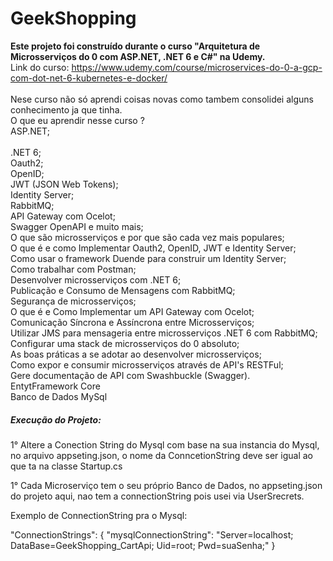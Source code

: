 # GeekShopping
<b>Este projeto foi construído durante o curso "Arquitetura de Microsserviços do 0 com ASP.NET, .NET 6 e C#" na Udemy.</b> <br/>
Link do curso: https://www.udemy.com/course/microservices-do-0-a-gcp-com-dot-net-6-kubernetes-e-docker/ <br/>
<br/>
Nese curso não só aprendi coisas novas como tambem consolidei alguns conhecimento ja que tinha. <br/>
O que eu aprendir nesse curso ?<br/>
ASP.NET;<br/><br/>
.NET 6;<br/>
Oauth2;<br/>
OpenID;<br/>
JWT (JSON Web Tokens);<br/>
Identity Server;<br/>
RabbitMQ;<br/>
API Gateway com Ocelot;<br/>
Swagger OpenAPI e muito mais;<br/>
O que são microsserviços e por que são cada vez mais populares;<br/>
O que é e como Implementar Oauth2, OpenID, JWT e Identity Server;<br/>
Como usar o framework Duende para construir um Identity Server;<br/>
Como trabalhar com Postman;<br/>
Desenvolver microsserviços com .NET 6;<br/>
Publicação e Consumo de Mensagens com RabbitMQ;<br/>
Segurança de microsserviços;<br/>
O que é e Como Implementar um API Gateway com Ocelot;<br/>
Comunicação Síncrona e Assíncrona entre Microsserviços;<br/>
Utilizar JMS para mensageria entre microsserviços .NET 6 com RabbitMQ;<br/>
Configurar uma stack de microsserviços do 0 absoluto;<br/>
As boas práticas a se adotar ao desenvolver microsserviços;<br/>
Como expor e consumir microsserviços através de API's RESTFul;<br/>
Gere documentação de API com Swashbuckle (Swagger).<br/>
EntytFramework Core <br/>
Banco de Dados MySql <br/>
<h5>Execução do Projeto:</h5>
<p>1° Altere a Conection String do Mysql com base na sua instancia do Mysql, no arquivo appseting.json, o nome da ConncetionString deve ser igual ao que ta na classe Startup.cs </p>
<p>1° Cada Microserviço tem o seu próprio Banco de Dados, no appseting.json do projeto aqui, nao tem a connectionString pois usei via UserSrecrets. </p>
<p>Exemplo de ConnectionString pra o Mysql: </p>
<p> 
  "ConnectionStrings": {
    "mysqlConnectionString": "Server=localhost; DataBase=GeekShopping_CartApi; Uid=root; Pwd=suaSenha;"
  }
</p>


